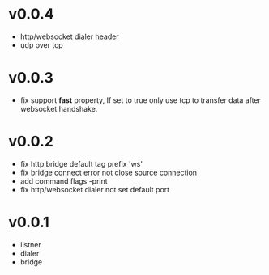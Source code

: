 # v0.0.4

* http/websocket dialer header
* udp over tcp

# v0.0.3

* fix support **fast** property, If set to true only use tcp to transfer data after websocket handshake.

# v0.0.2

* fix http bridge default tag prefix 'ws'
* fix bridge connect error not close source connection
* add command flags -print
* fix http/websocket dialer not set default port

# v0.0.1

* listner
* dialer
* bridge